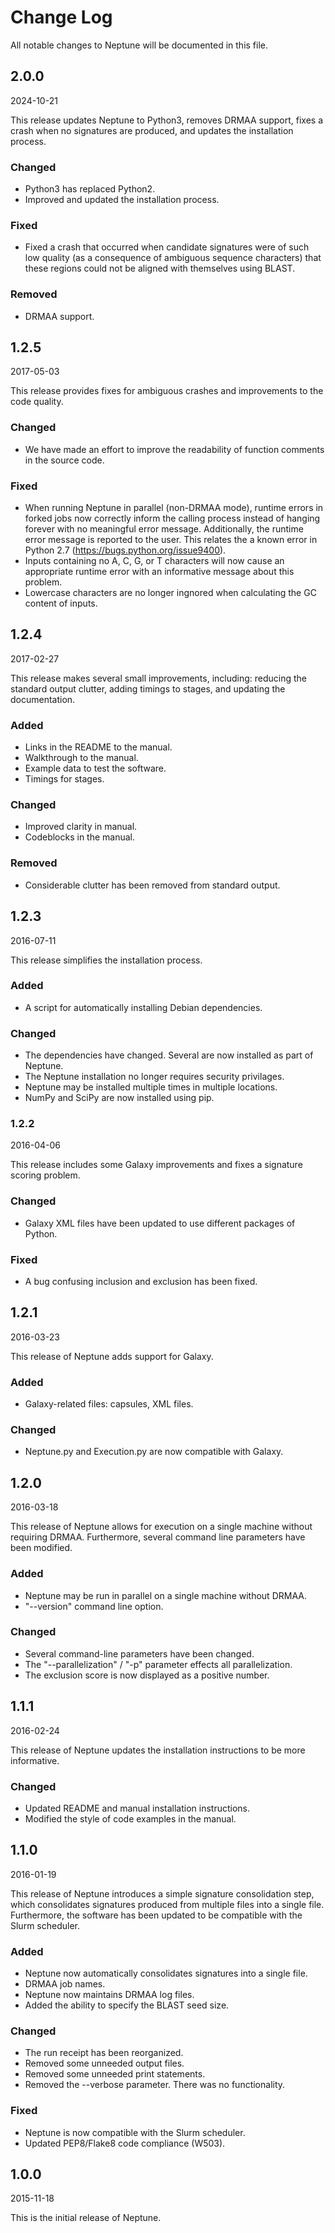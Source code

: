 # Change Log

All notable changes to Neptune will be documented in this file.

## 2.0.0 ##

2024-10-21

This release updates Neptune to Python3, removes DRMAA support, fixes a crash when no signatures are produced, and updates the installation process.

### Changed ###

- Python3 has replaced Python2.
- Improved and updated the installation process.

### Fixed ###

- Fixed a crash that occurred when candidate signatures were of such low quality (as a consequence of ambiguous sequence characters) that these regions could not be aligned with themselves using BLAST.

### Removed ###

- DRMAA support.

## 1.2.5 ##

2017-05-03

This release provides fixes for ambiguous crashes and improvements to the code quality.

### Changed ###

- We have made an effort to improve the readability of function comments in the source code.

### Fixed ###

- When running Neptune in parallel (non-DRMAA mode), runtime errors in forked jobs now correctly inform the calling process instead of hanging forever with no meaningful error message. Additionally, the runtime error message is reported to the user. This relates the a known error in Python 2.7 (https://bugs.python.org/issue9400).
- Inputs containing no A, C, G, or T characters will now cause an appropriate runtime error with an informative message about this problem.
- Lowercase characters are no longer ingnored when calculating the GC content of inputs.

## 1.2.4 ##

2017-02-27

This release makes several small improvements, including: reducing the standard output clutter, adding timings to stages, and updating the documentation.

### Added ###

- Links in the README to the manual.
- Walkthrough to the manual.
- Example data to test the software.
- Timings for stages.

### Changed ###

- Improved clarity in manual.
- Codeblocks in the manual.

### Removed ###

- Considerable clutter has been removed from standard output.

## 1.2.3 ##

2016-07-11

This release simplifies the installation process.

### Added ###

- A script for automatically installing Debian dependencies.

### Changed ###

- The dependencies have changed. Several are now installed as part of Neptune.
- The Neptune installation no longer requires security privilages.
- Neptune may be installed multiple times in multiple locations.
- NumPy and SciPy are now installed using pip.

### 1.2.2 ###

2016-04-06

This release includes some Galaxy improvements and fixes a signature scoring problem.

### Changed ###

- Galaxy XML files have been updated to use different packages of Python.

### Fixed ###

- A bug confusing inclusion and exclusion has been fixed.

## 1.2.1 ##

2016-03-23

This release of Neptune adds support for Galaxy.

### Added ###

- Galaxy-related files: capsules, XML files.

### Changed ###

- Neptune.py and Execution.py are now compatible with Galaxy.

## 1.2.0 ##

2016-03-18

This release of Neptune allows for execution on a single machine without requiring DRMAA. Furthermore, several command line parameters have been modified.

### Added ###

- Neptune may be run in parallel on a single machine without DRMAA.
- "--version" command line option.

### Changed ###

- Several command-line parameters have been changed.
- The "--parallelization" / "-p" parameter effects all parallelization.
- The exclusion score is now displayed as a positive number.

## 1.1.1 ##

2016-02-24

This release of Neptune updates the installation instructions to be more informative.

### Changed ###

- Updated README and manual installation instructions.
- Modified the style of code examples in the manual.

## 1.1.0 ##

2016-01-19

This release of Neptune introduces a simple signature consolidation step, which consolidates signatures produced from multiple files into a single file. Furthermore, the software has been updated to be compatible with the Slurm scheduler.

### Added ###

- Neptune now automatically consolidates signatures into a single file.
- DRMAA job names.
- Neptune now maintains DRMAA log files.
- Added the ability to specify the BLAST seed size.

### Changed ###

- The run receipt has been reorganized.
- Removed some unneeded output files.
- Removed some unneeded print statements.
- Removed the --verbose parameter. There was no functionality.

### Fixed ###

- Neptune is now compatible with the Slurm scheduler.
- Updated PEP8/Flake8 code compliance (W503).

## 1.0.0 ##

2015-11-18

This is the initial release of Neptune.
